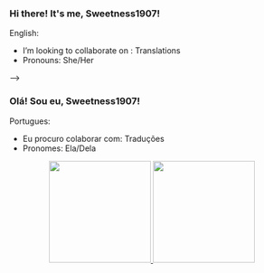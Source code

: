 ### Hi there! It's me, Sweetness1907!

English:

- I’m looking to collaborate on : Translations
- Pronouns: She/Her 

-->

### Olá! Sou eu, Sweetness1907!



Portugues:

- Eu procuro colaborar com: Traduções
- Pronomes: Ela/Dela

<div align="center">
  <a href="https://github.com/Sweetness1907">
  <img height="180em" src="https://github-readme-stats.vercel.app/api?username=rafaballerini&show_icons=true&theme=dracula&include_all_commits=true&count_private=true"/>
  <img height="180em" src="https://github-readme-stats.vercel.app/api/top-langs/?username=rafaballerini&layout=compact&langs_count=7&theme=dracula"/>
</div>

